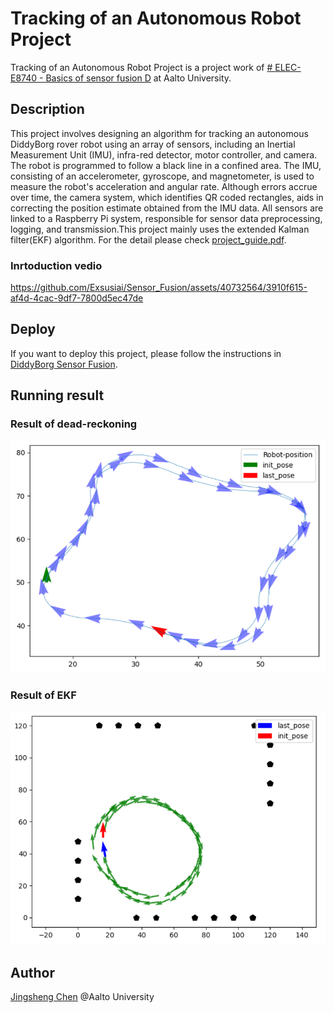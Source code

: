 # Tracking of an Autonomous Robot Project

Tracking of an Autonomous Robot Project is a project work of [# ELEC-E8740 - Basics of sensor fusion D](https://sisu.aalto.fi/student/courseunit/aalto-OPINKOHD-1132694639-20210801/brochure) at Aalto University.

## Description
This project involves designing an algorithm for tracking an autonomous DiddyBorg rover robot using an array of sensors, including an Inertial Measurement Unit (IMU), infra-red detector, motor controller, and camera. The robot is programmed to follow a black line in a confined area. The IMU, consisting of an accelerometer, gyroscope, and magnetometer, is used to measure the robot's acceleration and angular rate. Although errors accrue over time, the camera system, which identifies QR coded rectangles, aids in correcting the position estimate obtained from the IMU data. All sensors are linked to a Raspberry Pi system, responsible for sensor data preprocessing, logging, and transmission.This project mainly uses the extended Kalman filter(EKF) algorithm.
For the detail please check [project_guide.pdf](./project_guide.pdf).

### Inrtoduction vedio
https://github.com/Exsusiai/Sensor_Fusion/assets/40732564/3910f615-af4d-4cac-9df7-7800d5ec47de

## Deploy
If you want to deploy this project, please follow the instructions in [DiddyBorg Sensor Fusion](./DiddyBorg_Sensor_Fusion-master/DiddyBorg_Sensor_Fusion-master/README.md).

## Running result
### Result of dead-reckoning
![Result of dead-reckoning](./images/Result_of_dead-reckoning.png)
### Result of EKF
![Result of EKF](./images/Result_of_EKF.png)



## Author

[Jingsheng Chen](mailto:chjingsheng@gmail.com)  @Aalto University


